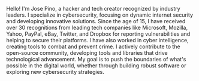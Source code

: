 Hello! I'm Jose Pino, a hacker and tech creator recognized by industry leaders. I specialize in cybersecurity, focusing on dynamic internet security and developing innovative solutions. Since the age of 15, I have received over 30 recognitions from leading tech companies like Microsoft, Mozilla, Yahoo, PayPal, eBay, Twitter, and Dropbox for reporting vulnerabilities and helping to secure their platforms. I have also worked in cyber intelligence, creating tools to combat and prevent crime. I actively contribute to the open-source community, developing tools and libraries that drive technological advancement. My goal is to push the boundaries of what's possible in the digital world, whether through building robust software or exploring new cybersecurity strategies.
